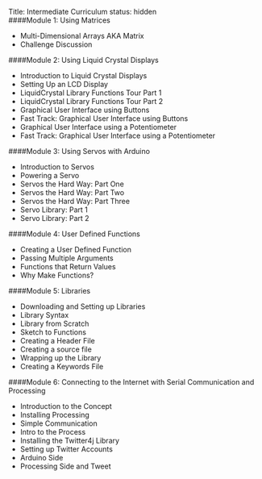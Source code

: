 Title: Intermediate Curriculum
status: hidden
<br>
####Module 1: Using Matrices
* Multi-Dimensional Arrays AKA Matrix
* Challenge Discussion

####Module 2: Using Liquid Crystal Displays
* Introduction to Liquid Crystal Displays
* Setting Up an LCD Display
* LiquidCrystal Library Functions Tour Part 1
* LiquidCrystal Library Functions Tour Part 2
* Graphical User Interface using Buttons
* Fast Track: Graphical User Interface using Buttons
* Graphical User Interface using a Potentiometer
* Fast Track: Graphical User Interface using a Potentiometer

####Module 3: Using Servos with Arduino
* Introduction to Servos
* Powering a Servo
* Servos the Hard Way: Part One
* Servos the Hard Way: Part Two
* Servos the Hard Way: Part Three
* Servo Library: Part 1
* Servo Library: Part 2

####Module 4: User Defined Functions
* Creating a User Defined Function
* Passing Multiple Arguments
* Functions that Return Values
* Why Make Functions?

####Module 5: Libraries
* Downloading and Setting up Libraries
* Library Syntax
* Library from Scratch
* Sketch to Functions
* Creating a Header File
* Creating a source file
* Wrapping up the Library
* Creating a Keywords File

####Module 6: Connecting to the Internet with Serial Communication and Processing
* Introduction to the Concept
* Installing Processing
* Simple Communication
* Intro to the Process
* Installing the Twitter4j Library
* Setting up Twitter Accounts
* Arduino Side
* Processing Side and Tweet